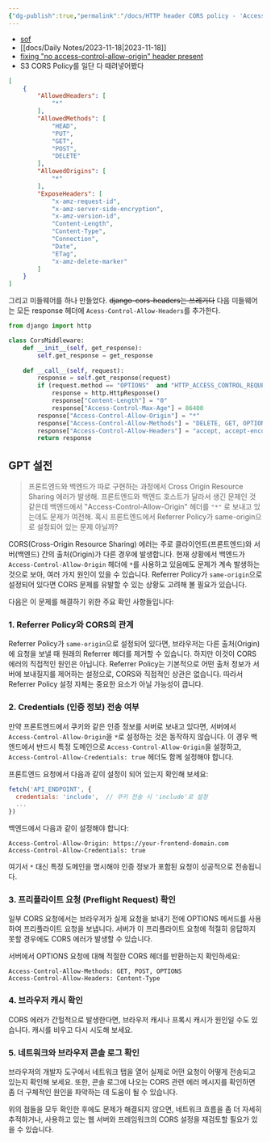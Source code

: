 ```yaml
---
{"dg-publish":true,"permalink":"/docs/HTTP header CORS policy - 'Access-Control-Allow-Origin'/","title":"HTTP header CORS policy - 'Access-Control-Allow-Origin'"}
---
```


- [sof](https://stackoverflow.com/questions/28046422/django-cors-headers-not-work)
- [[docs/Daily Notes/2023-11-18\|2023-11-18]]
- [fixing "no access-control-allow-origin" header present](https://www.stackhawk.com/blog/fixing-no-access-control-allow-origin-header-present/)
- S3 CORS Policy를 일단 다 때려넣어봤다

```json
[
    {
        "AllowedHeaders": [
            "*"
        ],
        "AllowedMethods": [
            "HEAD",
            "PUT",
            "GET",
            "POST",
            "DELETE"
        ],
        "AllowedOrigins": [
            "*"
        ],
        "ExposeHeaders": [
            "x-amz-request-id",
            "x-amz-server-side-encryption",
            "x-amz-version-id",
            "Content-Length",
            "Content-Type",
            "Connection",
            "Date",
            "ETag",
            "x-amz-delete-marker"
        ]
    }
]
```

그리고 미들웨어를 하나 만들었다. ~~django-cors-headers는 쓰레기다~~ 다음 미들웨어는 모든 response 헤더에 `Acess-Control-Allow-Headers`를 추가한다.

```python
from django import http

class CorsMiddleware:
    def __init__(self, get_response):
        self.get_response = get_response
    
    def __call__(self, request):
        response = self.get_response(request)
        if (request.method == "OPTIONS"  and "HTTP_ACCESS_CONTROL_REQUEST_METHOD" in request.META):
            response = http.HttpResponse()
            response["Content-Length"] = "0"
            response["Access-Control-Max-Age"] = 86400
        response["Access-Control-Allow-Origin"] = "*"
        response["Access-Control-Allow-Methods"] = "DELETE, GET, OPTIONS, PATCH, POST, PUT"
        response["Access-Control-Allow-Headers"] = "accept, accept-encoding, authorization, content-type, dnt, origin, user-agent, x-csrftoken, x-requested-with"
        return response

```

## GPT 설전

> 프론트엔드와 백엔드가 따로 구현하는 과정에서  Cross Origin Resource Sharing 에러가 발생해. 프론트엔드와 백엔드 호스트가 달라서 생긴 문제인 것 같은데 백엔드에서 "Access-Control-Allow-Origin" 헤더를 `"*"` 로 보내고 있는데도 문제가 여전해. 혹시 프론트엔드에서 Referrer Policy가 same-origin으로 설정되어 있는 문제 아닐까?

CORS(Cross-Origin Resource Sharing) 에러는 주로 클라이언트(프론트엔드)와 서버(백엔드) 간의 출처(Origin)가 다른 경우에 발생합니다. 현재 상황에서 백엔드가 `Access-Control-Allow-Origin` 헤더에 `*`를 사용하고 있음에도 문제가 계속 발생하는 것으로 보아, 여러 가지 원인이 있을 수 있습니다. Referrer Policy가 `same-origin`으로 설정되어 있다면 CORS 문제를 유발할 수 있는 상황도 고려해 볼 필요가 있습니다.

다음은 이 문제를 해결하기 위한 주요 확인 사항들입니다:

### 1. **Referrer Policy와 CORS의 관계**

   Referrer Policy가 `same-origin`으로 설정되어 있다면, 브라우저는 다른 출처(Origin)에 요청을 보낼 때 원래의 Referrer 헤더를 제거할 수 있습니다. 하지만 이것이 CORS 에러의 직접적인 원인은 아닙니다. Referrer Policy는 기본적으로 어떤 출처 정보가 서버에 보내질지를 제어하는 설정으로, CORS와 직접적인 상관은 없습니다. 따라서 Referrer Policy 설정 자체는 중요한 요소가 아닐 가능성이 큽니다.

### 2. **Credentials (인증 정보) 전송 여부**

   만약 프론트엔드에서 쿠키와 같은 인증 정보를 서버로 보내고 있다면, 서버에서 `Access-Control-Allow-Origin`을 `*`로 설정하는 것은 동작하지 않습니다. 이 경우 백엔드에서 반드시 특정 도메인으로 `Access-Control-Allow-Origin`을 설정하고, `Access-Control-Allow-Credentials: true` 헤더도 함께 설정해야 합니다.

   프론트엔드 요청에서 다음과 같이 설정이 되어 있는지 확인해 보세요:

   ```js
   fetch('API_ENDPOINT', {
     credentials: 'include',  // 쿠키 전송 시 'include'로 설정
     ...
   })
   ```

   백엔드에서 다음과 같이 설정해야 합니다:

   ```http
   Access-Control-Allow-Origin: https://your-frontend-domain.com
   Access-Control-Allow-Credentials: true
   ```

   여기서 `*` 대신 특정 도메인을 명시해야 인증 정보가 포함된 요청이 성공적으로 전송됩니다.

### 3. **프리플라이트 요청 (Preflight Request) 확인**

   일부 CORS 요청에서는 브라우저가 실제 요청을 보내기 전에 OPTIONS 메서드를 사용하여 프리플라이트 요청을 보냅니다. 서버가 이 프리플라이트 요청에 적절히 응답하지 못할 경우에도 CORS 에러가 발생할 수 있습니다.

   서버에서 OPTIONS 요청에 대해 적절한 CORS 헤더를 반환하는지 확인하세요:

   ```http
   Access-Control-Allow-Methods: GET, POST, OPTIONS
   Access-Control-Allow-Headers: Content-Type
   ```

### 4. **브라우저 캐시 확인**

   CORS 에러가 간헐적으로 발생한다면, 브라우저 캐시나 프록시 캐시가 원인일 수도 있습니다. 캐시를 비우고 다시 시도해 보세요.

### 5. **네트워크와 브라우저 콘솔 로그 확인**

   브라우저의 개발자 도구에서 네트워크 탭을 열어 실제로 어떤 요청이 어떻게 전송되고 있는지 확인해 보세요. 또한, 콘솔 로그에 나오는 CORS 관련 에러 메시지를 확인하면 좀 더 구체적인 원인을 파악하는 데 도움이 될 수 있습니다.

위의 점들을 모두 확인한 후에도 문제가 해결되지 않으면, 네트워크 흐름을 좀 더 자세히 추적하거나, 사용하고 있는 웹 서버와 프레임워크의 CORS 설정을 재검토할 필요가 있을 수 있습니다.

